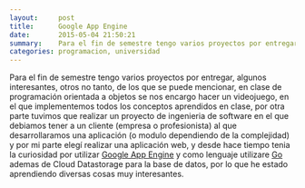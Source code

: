 ```yaml
---
layout:     post
title:      Google App Engine
date:       2015-05-04 21:50:21
summary:    Para el fin de semestre tengo varios proyectos por entregar, algunos interesantes, otros no tanto, de los que se puede mencionar.
categories: programacion, universidad
---
```


Para el fin de semestre tengo varios proyectos por entregar, algunos interesantes, otros no tanto, de los que se puede mencionar, en clase de programación orientada a objetos se nos encargo hacer un videojuego, en el que implementemos todos los conceptos aprendidos en clase, por otra parte tuvimos que realizar un proyecto de ingenieria de software en el que debiamos tener a un cliente (empresa o profesionista) al que desarrollaramos una aplicación (o modulo dependiendo de la complejidad) y por mi parte elegí realizar una aplicación web, y desde hace tiempo tenia la curiosidad por utilizar [Google App Engine](https://appengine.google.com) y como lenguaje utilizare [Go](http://golang.org) ademas de Cloud Datastorage para la base de datos, por lo que he estado aprendiendo diversas cosas muy interesantes.
